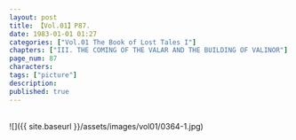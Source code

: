 ```yaml
---
layout: post
title: 【Vol.01】P87.
date: 1983-01-01 01:27
categories: ["Vol.01 The Book of Lost Tales I"]
chapters: ["III. THE COMING OF THE VALAR AND THE BUILDING OF VALINOR"]
page_num: 87
characters: 
tags: ["picture"]
description: 
published: true
---
```


<br>
![]({{ site.baseurl }}/assets/images/vol01/0364-1.jpg)
<br><br>
